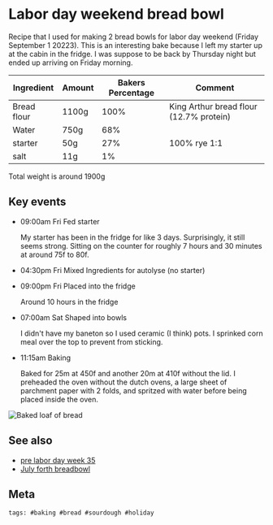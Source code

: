 # Labor day weekend bread bowl

Recipe that I used for making 2 bread bowls for labor day weekend (Friday September 1 20223). This is an interesting bake because I left my starter up at the cabin in the fridge. I was suppose to be back by Thursday night but ended up arriving on Friday morning.

| Ingredient | Amount | Bakers Percentage | Comment |
| --- | --- | --- | --- |
| Bread flour | 1100g | 100% | King Arthur bread flour (12.7% protein) |
| Water | 750g | 68% |  |
| starter | 50g | 27% | 100% rye 1:1 |
| salt | 11g | 1% |  |

Total weight is around 1900g

## Key events

- 09:00am Fri Fed starter

  My starter has been in the fridge for like 3 days. Surprisingly, it still seems strong. Sitting on the counter for roughly 7 hours and 30 minutes at around 75f to 80f.

- 04:30pm Fri Mixed Ingredients for autolyse (no starter)
- 09:00pm Fri Placed into the fridge

  Around 10 hours in the fridge

- 07:00am Sat Shaped into bowls

  I didn't have my baneton so I used ceramic (I think) pots. I sprinked corn meal over the top to prevent from sticking.

- 11:15am Baking

  Baked for 25m at 450f and another 20m at 410f without the lid. I preheaded the oven without the dutch ovens, a large sheet of parchment paper with 2 folds, and spritzed with water before being placed inside the oven.

![Baked loaf of bread](20230902_124442.jpg)

## See also

- [pre labor day week 35](keg://jlrickert/714)
- [July forth breadbowl](../299)

## Meta

    tags: #baking #bread #sourdough #holiday
